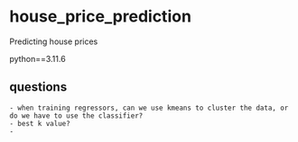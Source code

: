 # house_price_prediction
Predicting house prices

python==3.11.6


## questions
    - when training regressors, can we use kmeans to cluster the data, or do we have to use the classifier?
    - best k value?
    -
